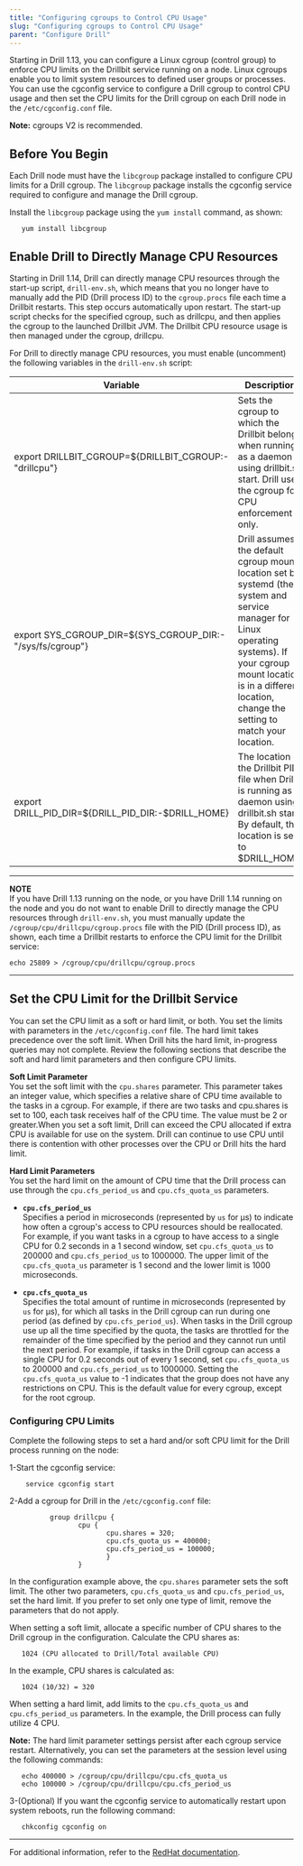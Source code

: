 ```yaml
---
title: "Configuring cgroups to Control CPU Usage"
slug: "Configuring cgroups to Control CPU Usage"
parent: "Configure Drill"
---   
```


Starting in Drill 1.13, you can configure a Linux cgroup (control group) to enforce CPU limits on the Drillbit service running on a node. Linux cgroups enable you to limit system resources to defined user groups or processes. You can use the cgconfig service to configure a Drill cgroup to control CPU usage and then set the CPU limits for the Drill cgroup on each Drill node in the `/etc/cgconfig.conf` file.  

**Note:** cgroups V2 is recommended.  

## Before You Begin  

Each Drill node must have the `libcgroup` package installed to configure CPU limits for a Drill cgroup. The `libcgroup` package installs the cgconfig service required to configure and manage the Drill cgroup.

Install the `libcgroup` package using the `yum install` command, as shown:  

       yum install libcgroup  

## Enable Drill to Directly Manage CPU Resources   

Starting in Drill 1.14, Drill can directly manage CPU resources through the start-up script, `drill-env.sh`, which means that you no longer have to manually add the PID (Drill process ID) to the `cgroup.procs` file each time a Drillbit restarts. This step occurs automatically upon restart. The start-up script checks for the specified cgroup, such as drillcpu, and then applies the cgroup to the launched Drillbit JVM. The Drillbit CPU resource usage is then managed under the cgroup, drillcpu.  

For Drill to directly manage CPU resources, you must enable (uncomment) the following variables in the `drill-env.sh` script:  

| Variable                                                    | Description                                                                                                                                                                                                                             |
|-------------------------------------------------------------|-----------------------------------------------------------------------------------------------------------------------------------------------------------------------------------------------------------------------------------------|
| export   DRILLBIT_CGROUP=${DRILLBIT_CGROUP:-"drillcpu"}     | Sets   the cgroup to which the Drillbit belongs when running as a daemon using   drillbit.sh start. Drill uses the cgroup for CPU enforcement only.                                                                                     |
| export   SYS_CGROUP_DIR=${SYS_CGROUP_DIR:-"/sys/fs/cgroup"} | Drill   assumes the default cgroup mount location set by systemd (the system and   service manager for Linux operating systems). If your cgroup mount location   is in a different location, change the setting to match your location. |
| export   DRILL_PID_DIR=${DRILL_PID_DIR:-$DRILL_HOME}        | The   location of the Drillbit PID file when Drill is running as a daemon using   drillbit.sh start. By default, this location is set to $DRILL_HOME.                                                                                   |  

**********  
**NOTE**  
If you have Drill 1.13 running on the node, or you have Drill 1.14 running on the node and you do not want to enable Drill to directly manage the CPU resources through `drill-env.sh`, you must manually update the `/cgroup/cpu/drillcpu/cgroup.procs` file with the PID (Drill process ID), as shown, each time a Drillbit restarts to enforce the CPU limit for the Drillbit service:  

	echo 25809 > /cgroup/cpu/drillcpu/cgroup.procs      
********  

## Set the CPU Limit for the Drillbit Service 

You can set the CPU limit as a soft or hard limit, or both. You set the limits with parameters in the `/etc/cgconfig.conf` file. The hard limit takes precedence over the soft limit. When Drill hits the hard limit, in-progress queries may not complete. Review the following sections that describe the soft and hard limit parameters and then configure CPU limits.  

**Soft Limit Parameter**  
You set the soft limit with the `cpu.shares` parameter. This parameter takes an integer value, which specifies a relative share of CPU time available to the tasks in a cgroup. For example, if there are two tasks and cpu.shares is set to 100, each task receives half of the CPU time. The value must be 2 or greater.When you set a soft limit, Drill can exceed the CPU allocated if extra CPU is available for use on the system. Drill can continue to use CPU until there is contention with other processes over the CPU or Drill hits the hard limit.   

**Hard Limit Parameters**  
You set the hard limit on the amount of CPU time that the Drill process can use through the `cpu.cfs_period_us` and `cpu.cfs_quota_us` parameters.  

- **`cpu.cfs_period_us`**   
Specifies a period in microseconds (represented by `us` for µs) to indicate how often a cgroup's access to CPU resources should be reallocated. For example, if you want tasks in a cgroup to have access to a single CPU for 0.2 seconds in a 1 second window, set `cpu.cfs_quota_us` to 200000 and `cpu.cfs_period_us` to 1000000. The upper limit of the `cpu.cfs_quota_us` parameter is 1 second and the lower limit is 1000 microseconds.    


- **`cpu.cfs_quota_us`**  
Specifies the total amount of runtime in microseconds (represented by `us` for µs), for which all tasks in the Drill cgroup can run during one period (as defined by `cpu.cfs_period_us`). When tasks in the Drill cgroup use up all the time specified by the quota, the tasks are throttled for the remainder of the time specified by the period and they cannot run until the next period. For example, if tasks in the Drill cgroup can access a single CPU for 0.2 seconds out of every 1 second, set `cpu.cfs_quota_us` to 200000 and `cpu.cfs_period_us` to 1000000. Setting the `cpu.cfs_quota_us` value to -1 indicates that the group does not have any restrictions on CPU. This is the default value for every cgroup, except for the root cgroup.   


### Configuring CPU Limits  
Complete the following steps to set a hard and/or soft CPU limit for the Drill process running on the node:  

1-Start the cgconfig service:  

        service cgconfig start

2-Add a cgroup for Drill in the `/etc/cgconfig.conf` file:    

              group drillcpu {
                     cpu {
                            cpu.shares = 320;
                            cpu.cfs_quota_us = 400000;
                            cpu.cfs_period_us = 100000;
                            }
                     }  
  
In the configuration example above, the `cpu.shares` parameter sets the soft limit. The other two parameters, `cpu.cfs_quota_us` and `cpu.cfs_period_us`, set the hard limit. If you prefer to set only one type of limit, remove the parameters that do not apply.  

When setting a soft limit, allocate a specific number of CPU shares to the Drill cgroup in the configuration. Calculate the CPU shares as:  

       1024 (CPU allocated to Drill/Total available CPU)

In the example, CPU shares is calculated as:  

       1024 (10/32) = 320


When setting a hard limit, add limits to the `cpu.cfs_quota_us` and `cpu.cfs_period_us` parameters. In the example, the Drill process can fully utilize 4 CPU.  

**Note:** The hard limit parameter settings persist after each cgroup service restart. Alternatively, you can set the parameters at the session level using the following commands:  

       echo 400000 > /cgroup/cpu/drillcpu/cpu.cfs_quota_us
       echo 100000 > /cgroup/cpu/drillcpu/cpu.cfs_period_us

3-(Optional) If you want the cgconfig service to automatically restart upon system reboots, run the following command:  

       chkconfig cgconfig on  

******************************************    

For additional information, refer to the [RedHat documentation](https://access.redhat.com/documentation/en-us/red_hat_enterprise_linux/6/html/resource_management_guide/sec-cpu). 










